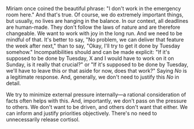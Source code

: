 Miriam once coined the beautiful phrase: "I don't work in the emergency room here." And that's true. Of course, we do extremely important things, but usually, no lives are hanging in the balance. In our context, all deadlines are human-made. They don't follow the laws of nature and are therefore changeable. We want to work with joy in the long run. And we need to be mindful of that. It's better to say, "No problem, we can deliver that feature the week after next," than to say, "Okay, I'll try to get it done by Tuesday somehow." Incompatibilities should and can be made explicit: "If it's supposed to be done by Tuesday, X and I would have to work on it on Sunday, is it really that crucial?" or "If it's supposed to be done by Tuesday, we'll have to leave this or that aside for now, does that work?" Saying *No* is a legitimate response. And, generally, we don't need to justify this *No* in detail.

We try to minimize external pressure internally—a rational consideration of facts often helps with this. And, importantly, we don't pass on the pressure to others. We don't want to be driven, and others don't want that either. We can inform and justify priorities objectively. There's no need to unnecessarily release cortisol.